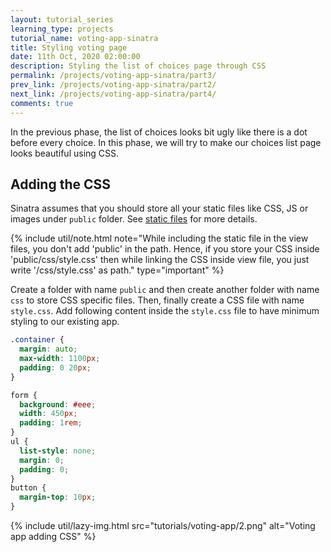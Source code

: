 ```yaml
---
layout: tutorial_series
learning_type: projects
tutorial_name: voting-app-sinatra
title: Styling voting page
date: 11th Oct, 2020 02:00:00
description: Styling the list of choices page through CSS
permalink: /projects/voting-app-sinatra/part3/
prev_link: /projects/voting-app-sinatra/part2/
next_link: /projects/voting-app-sinatra/part4/
comments: true
---
```


In the previous phase, the list of choices looks bit ugly like there is a dot before every choice. In this phase, we will try to make our choices list page looks beautiful using CSS.

## Adding the CSS

Sinatra assumes that you should store all your static files like CSS, JS or images under `public` folder.
See [static files](https://github.com/sinatra/sinatra#static-files) for more details.

{% include util/note.html
    note="While including the static file in the view files, you don't add 'public' in the path. Hence, if you store your CSS inside 'public/css/style.css' then while linking the CSS inside view file, you just write '/css/style.css' as path."
    type="important"
%}

Create a folder with name `public` and then create another folder with name `css` to store CSS specific files. Then, finally create a CSS file with name `style.css`. Add following content inside the `style.css` file to have minimum styling to our existing app.

```css
.container {
  margin: auto;
  max-width: 1100px;
  padding: 0 20px;
}

form {
  background: #eee;
  width: 450px;
  padding: 1rem;
}
ul {
  list-style: none;
  margin: 0;
  padding: 0;
}
button {
  margin-top: 10px;
}
```

{% include util/lazy-img.html src="tutorials/voting-app/2.png" alt="Voting app adding CSS" %}
